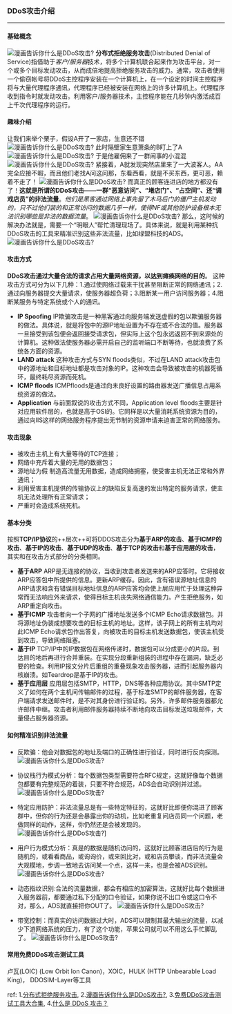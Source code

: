 ### DDoS攻击介绍

***

#### 基础概念
![漫画告诉你什么是DDoS攻击?](../../images/o_w1.png)
**分布式拒绝服务攻击**(Distributed Denial of Service)指借助于*客户/服务器*技术，将多个计算机联合起来作为攻击平台，对一个或多个目标发动攻击，从而成倍地提高拒绝服务攻击的威力。通常，攻击者使用一个偷窃帐号将DDoS主控程序安装在一个计算机上，在一个设定的时间主控程序将与大量代理程序通讯，代理程序已经被安装在网络上的许多计算机上。代理程序收到指令时就发动攻击。利用客户/服务器技术，主控程序能在几秒钟内激活成百上千次代理程序的运行。



#### 趣味介绍
让我们来举个栗子，假设A开了一家店，生意还不错
![漫画告诉你什么是DDoS攻击?](../../images/o_w2.png)
此时隔壁家生意萧条的B盯上了A
![漫画告诉你什么是DDoS攻击?](../../images/o_w3.png)
于是他雇佣来了一群闹事的小混混
![漫画告诉你什么是DDoS攻击?](../../images/o_w4.png)
紧接着，A就发现突然店里来了一大波客人。AA完全应接不暇，而且他们老找A问这问那，东看西看，就是不买东西，更可恶，赖着不走了！
![漫画告诉你什么是DDoS攻击?](../../images/o_w5.png)
而真正的顾客连进店的地方都没有了！**这就是所谓的DDoS攻击——一群“恶意访问”、“堵店门”、“占空间”、还“调戏店员”的非法流量**。*他们是黑客通过网络上事先留了木马后门的僵尸主机发动的，只不过他们装的和正常访问的数据几乎一样，使得NF或其他防护设备根本无法识别哪些是非法的数据流量*。
![漫画告诉你什么是DDoS攻击?](../../images/o_w6.png)
那么，这时候的解决办法就是，需要一个“明眼人”帮忙清理现场了。具体来说，就是利用某种抗DDoS攻击的工具来精准识别这些非法流量，比如绿盟科技的ADS。
![漫画告诉你什么是DDoS攻击?](../../images/o_w7.png)



#### 攻击方式
**DDoS攻击通过大量合法的请求占用大量网络资源，以达到瘫痪网络的目的**。 这种攻击方式可分为以下几种：1.通过使网络过载来干扰甚至阻断正常的网络通讯；2.通过向服务器提交大量请求，使服务器超负荷；3.阻断某一用户访问服务器；4.阻断某服务与特定系统或个人的通讯。
- **IP Spoofing**
IP欺骗攻击是一种黑客通过向服务端发送虚假的包以欺骗服务器的做法。具体说，就是将包中的源IP地址设置为不存在或不合法的值。服务器一旦接受到该包便会返回接受请求包，但实际上这个包永远返回不到来源处的计算机。这种做法使服务器必需开启自己的监听端口不断等待，也就浪费了系统各方面的资源。
- **LAND attack**
这种攻击方式与SYN floods类似，不过在LAND attack攻击包中的源地址和目标地址都是攻击对象的IP。这种攻击会导致被攻击的机器死循环，最终耗尽资源而死机。
- **ICMP floods**
ICMPfloods是通过向未良好设置的路由器发送广播信息占用系统资源的做法。
- **Application**
与前面叙说的攻击方式不同，Application level floods主要是针对应用软件层的，也就是高于OSI的。它同样是以大量消耗系统资源为目的，通过向IIS这样的网络服务程序提出无节制的资源申请来迫害正常的网络服务。



#### 攻击现象
- 被攻击主机上有大量等待的TCP连接；
- 网络中充斥着大量的无用的数据包；
- 源地址为假 制造高流量无用数据，造成网络拥塞，使受害主机无法正常和外界通讯；
- 利用受害主机提供的传输协议上的缺陷反复高速的发出特定的服务请求，使主机无法处理所有正常请求；
- 严重时会造成系统死机。



#### 基本分类
按照**TCP/IP协议**的++层次++可将DDOS攻击分为**基于ARP的攻击**、**基于ICMP的攻击**、**基于IP的攻击**、**基于UDP的攻击**、**基于TCP的攻击**和**基于应用层的攻击**，其实和在攻击方式部分的分类相同。
- **基于ARP**
ARP是无连接的协议，当收到攻击者发送来的ARP应答时。它将接收ARP应答包中所提供的信息。更新ARP缓存。因此，含有错误源地址信息的ARP请求和含有错误目标地址信息的ARP应答均会使上层应用忙于处理这种异常而无法响应外来请求，使得目标主机丧失网络通信能力。产生拒绝服务，如ARP重定向攻击。
- **基于ICMP**
攻击者向一个子网的广播地址发送多个ICMP Echo请求数据包。并将源地址伪装成想要攻击的目标主机的地址。这样，该子网上的所有主机均对此ICMP Echo请求包作出答复，向被攻击的目标主机发送数据包，使该主机受到攻击，导致网络阻塞。
- **基于IP**
TCP/IP中的IP数据包在网络传递时，数据包可以分成更小的片段。到达目的地后再进行合并重装。在实现分段重新组装的进程中存在漏洞，缺乏必要的检查。利用IP报文分片后重组的重叠现象攻击服务器，进而引起服务器内核崩溃。如Teardrop是基于IP的攻击。
- **基于应用层**
应用层包括SMTP，HTTP，DNS等各种应用协议。其中SMTP定义了如何在两个主机间传输邮件的过程，基于标准SMTP的邮件服务器，在客户端请求发送邮件时，是不对其身份进行验证的。另外，许多邮件服务器都允许邮件中继。攻击者利用邮件服务器持续不断地向攻击目标发送垃圾邮件，大量侵占服务器资源。



#### 如何精准识别非法流量

- 反欺骗：他会对数据包的地址及端口的正确性进行验证，同时进行反向探测。
![漫画告诉你什么是DDoS攻击?](../../images/o_w8.png)

- 协议栈行为模式分析：每个数据包类型需要符合RFC规定，这就好像每个数据包都要有完整规范的着装，只要不符合规范，ADS会自动识别并过滤。
![漫画告诉你什么是DDoS攻击?](../../images/o_w9.png)

- 特定应用防护：非法流量总是有一些特定特征的，这就好比即便你混进了顾客群中，但你的行为还是会暴露出你的动机，比如老重复问店员同一个问题，老做同样的动作，这样，你仍然还是会被发现的。
![漫画告诉你什么是DDoS攻击?](../../images/o_w10.png)]

- 用户行为模式分析：真是的数据是随机访问的，这就好比顾客进店后的行为是随机的，或看看商品，或询询价，或来回比对，或和店员攀谈，而非法流量会大规模地，步调一致地去访问某一个点，这样一来，也是会被ADS识别。
![漫画告诉你什么是DDoS攻击?](../../images/o_w11.png)

- 动态指纹识别:合法的流量数据，都会有相应的加密算法，这就好比每个数据进入服务器前，都要通过私下分配的口令验证，如果你说不出口令或这口令不对，那么，ADS就直接把你OUT了。
![漫画告诉你什么是DDoS攻击?](../../images/o_w12.png)

- 带宽控制：而真实的访问数据过大时，ADS可以限制其最大输出的流量，以减少下游网络系统的压力，有了这个功能，苹果公司就可以不用这么手忙脚乱了。
![漫画告诉你什么是DDoS攻击?](../../images/o_w13.png)



#### 常用免费DDoS攻击测试工具
卢瓦(LOIC) (Low Orbit Ion Canon)，XOIC，HULK (HTTP Unbearable Load King)， DDOSIM-Layer等工具


ref:
1.[分布式拒绝服务攻击](https://baike.baidu.com/item/%E5%88%86%E5%B8%83%E5%BC%8F%E6%8B%92%E7%BB%9D%E6%9C%8D%E5%8A%A1%E6%94%BB%E5%87%BB/3802159?fr=aladdin&fromid=177090&fromtitle=DDOS%E6%94%BB%E5%87%BB), 2.[漫画告诉你什么是DDoS攻击?](https://www.leiphone.com/news/201509/9zGlIDvLhwguqOtg.html), 3.[免费DDoS攻击测试工具大合集](http://netsecurity.51cto.com/art/201406/442756.htm), 4.[什么是 DDoS 攻击？](https://www.zhihu.com/question/22259175)


